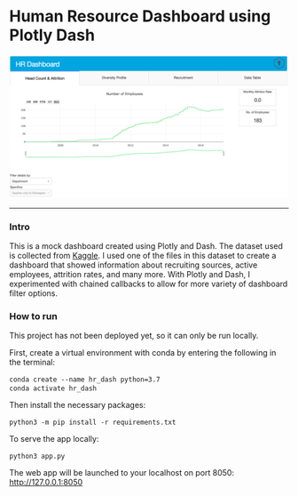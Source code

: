 # Human Resource Dashboard using Plotly Dash

![](img/dashboard.png)

<hr>

### Intro

This is a mock dashboard created using Plotly and Dash. The dataset used is collected from [Kaggle](https://www.kaggle.com/rhuebner/human-resources-data-set). I used one of the files in this dataset to create a dashboard that showed information about recruiting sources, active employees, attrition rates, and many more. With Plotly and Dash, I experimented with chained callbacks to allow for more variety of dashboard filter options.

### How to run

This project has not been deployed yet, so it can only be run locally.

First, create a virtual environment with conda by entering the following in the terminal:
```
conda create --name hr_dash python=3.7
conda activate hr_dash
```
Then install the necessary packages:
```
python3 -m pip install -r requirements.txt
```

To serve the app locally:
```
python3 app.py
```

The web app will be launched to your localhost on port 8050: http://127.0.0.1:8050
